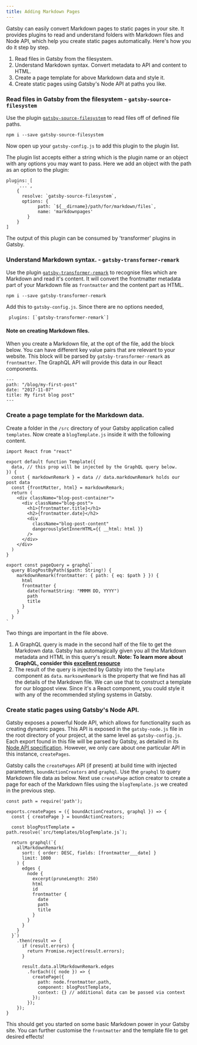 ```yaml
---
title: Adding Markdown Pages
---
```


Gatsby can easily convert Markdown pages to static pages in your site.
It provides plugins to read and understand folders with Markdown files and 
Node API, which help you create static pages automatically.
Here's how you do it step by step.

1. Read files in Gatsby from the filesystem.
2. Understand Markdown syntax. Convert metadata to API and content to HTML.
3. Create a page template for above Markdown data and style it.
4. Create static pages using Gatsby's Node API at paths you like.

### Read files in Gatsby from the filesystem - `gatsby-source-filesystem`

Use the plugin [`gatsby-source-filesystem`](https://www.gatsbyjs.org/packages/gatsby-source-filesystem/#gatsby-source-filesystem) to read files off of defined file paths.

`npm i --save gatsby-source-filesystem`

Now open up your `gatsby-config.js` to add this plugin to the plugin list.

The plugin list accepts either a string which is the plugin name or an object with any options you may want to pass.
Here we add an object with the path as an option to the plugin:

```
plugins: [
    `...`,
    {
      resolve: `gatsby-source-filesystem`,
      options: {
            path: `${__dirname}/path/for/markdown/files`,
            name: 'markdownpages'
        }
    }
]
```
The output of this plugin can be consumed by 'transformer' plugins in Gatsby.

### Understand Markdown syntax. - `gatsby-transformer-remark`

Use the plugin [`gatsby-transformer-remark`](https://www.gatsbyjs.org/packages/gatsby-transformer-remark/) to recognise files which are Markdown and read it's content. It will convert the frontmatter metadata part of your Markdown file as `frontmatter` and the content part as HTML.

`npm i --save gatsby-transformer-remark`

Add this to `gatsby-config.js`. Since there are no options needed,

```
 plugins: [`gatsby-transformer-remark`]
```

#### Note on creating Markdown files.

When you create a Markdown file, at the opt of the file, add the block below. You can have different key value pairs that are relevant to your website. This block will be parsed by `gatsby-transformer-remark` as `frontmatter`. The GraphQL API will provide this data in our React components.

```
---
path: "/blog/my-first-post"
date: "2017-11-07"
title: My first blog post"
---
```

### Create a page template for the Markdown data.

Create a folder in the `/src` directory of your Gatsby application called `templates`.
Now create a `blogTemplate.js` inside it with the following content.

```
import React from "react"

export default function Template({
  data, // this prop will be injected by the GraphQL query below.
}) {
  const { markdownRemark } = data // data.markdownRemark holds our post data
  const {frontMatter, html} = markdownRemark;
  return (
    <div className="blog-post-container">
      <div className="blog-post">
        <h1>{frontmatter.title}</h1>
        <h2>{frontmatter.date}</h2>
        <div
          className="blog-post-content"
          dangerouslySetInnerHTML={{ __html: html }}
        />
      </div>
    </div>
  )
}

export const pageQuery = graphql`
  query BlogPostByPath($path: String!) {
    markdownRemark(frontmatter: { path: { eq: $path } }) {
      html
      frontmatter {
        date(formatString: "MMMM DD, YYYY")
        path
        title
      }
    }
  }
`
```

Two things are important in the file above.
1. A GraphQL query is made in the second half of the file to get the Markdown data. Gatsby has automagically given you all the Markdown metadata and HTML in this query's result.
    **Note: To learn more about GraphQL, consider this [excellent resource](https://www.howtographql.com/)**
2. The result of the query is injected by Gatsby into the `Template` component as `data`. `marksownRemark` is the property that we find has all the details of the Markdown file. We can use that to construct a template for our blogpost view. Since it's a React component, you could style it with any of the recommended styling systems in Gatsby.

### Create static pages using Gatsby's Node API.

Gatsby exposes a powerful Node API, which allows for functionality such as creating dynamic pages. This API is exposed in the `gatsby-node.js` file in the root directory of your project, at the same level as `gatsby-config.js`. Each export found in this file will be parsed by Gatsby, as detailed in its [Node API specification](https://www.gatsbyjs.org/docs/node-apis/). However, we only care about one particular API in this instance, `createPages`.

Gatsby calls the `createPages` API (if present) at build time with injected parameters, `boundActionCreators` and `graphql`. Use the `graphql` to query Markdown file data as below. Next use `createPage` action creator to create a page for each of the Markdown files using the `blogTemplate.js` we created in the previous step.

```
const path = require('path');

exports.createPages = ({ boundActionCreators, graphql }) => {
  const { createPage } = boundActionCreators;

  const blogPostTemplate = path.resolve(`src/templates/blogTemplate.js`);

  return graphql(`{
    allMarkdownRemark(
      sort: { order: DESC, fields: [frontmatter___date] }
      limit: 1000
    ) {
      edges {
        node {
          excerpt(pruneLength: 250)
          html
          id
          frontmatter {
            date
            path
            title
          }
        }
      }
    }
  }`)
    .then(result => {
      if (result.errors) {
        return Promise.reject(result.errors);
      }

      result.data.allMarkdownRemark.edges
        .forEach(({ node }) => {
          createPage({
            path: node.frontmatter.path,
            component: blogPostTemplate,
            context: {} // additional data can be passed via context
          });
        });
    });
}
```

This should get you started on some basic Markdown power in your Gatsby site. You can further customise the `frontmatter` and the template file to get desired effects!



